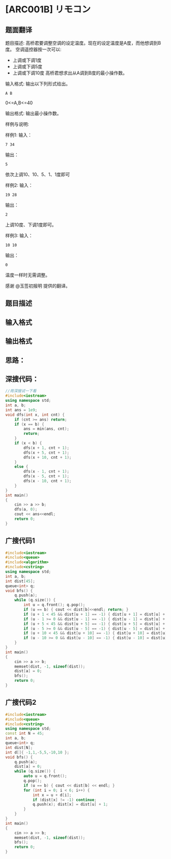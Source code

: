 # [ARC001B] リモコン

## 题面翻译

题目描述:
高桥君要调整空调的设定温度。现在的设定温度是A度，而他想调到B度。
空调遥控器按一次可以:

- 上调或下调1度
- 上调或下调5度
- 上调或下调10度
  高桥君想求出从A调到B度的最小操作数。


输入格式:
输出以下列形式给出。

```
A B
```

0<=A,B<=40


输出格式:
输出最小操作数。


样例与说明:

样例1: 
输入：

```
7 34
```

输出：

```
5
```

依次上调10、10、5、1、1度即可

样例2: 
输入：

```
19 28
```

输出：

```
2
```

上调10度、下调1度即可。


样例3: 
输入：

```
10 10
```

输出：

```
0
```

温度一样时无需调整。


感谢 @玉签初报明  提供的翻译。

## 题目描述

[problemUrl]: https://atcoder.jp/contests/arc001/tasks/arc001_2

## 输入格式

## 输出格式





## 思路：



## 深搜代码：

```cpp
//用深搜试一下看
#include<iostream>
using namespace std;
int a, b;
int ans = 1e9;
void dfs(int x, int cnt) {
	if (cnt >= ans) return;
	if (x == b) {
		ans = min(ans, cnt);
		return;
	}
	if (x < b) {
		dfs(x + 1, cnt + 1);
		dfs(x + 5, cnt + 1);
		dfs(x + 10, cnt + 1);
	}
	else {
		dfs(x - 1, cnt + 1);
		dfs(x - 5, cnt + 1);
		dfs(x - 10, cnt + 1);
	}
}
int main()
{
	cin >> a >> b;
	dfs(a, 0);
	cout << ans<<endl;
	return 0;
}
```

## 广搜代码1

```cpp
#include<iostream>
#include<queue>
#include<algorithm>
#include<cstring>
using namespace std;
int a, b;
int dist[45];
queue<int> q;
void bfs() {
    q.push(a);
    while (q.size()) {
        int u = q.front(); q.pop();
        if (u == b) { cout << dist[b]<<endl; return; }
        if (u + 1 < 45 && dist[u + 1] == -1) { dist[u + 1] = dist[u] + 1; q.push(u + 1); }
        if (u - 1 >= 0 && dist[u - 1] == -1) { dist[u - 1] = dist[u] + 1; q.push(u - 1); }
        if (u + 5 < 45 && dist[u + 5] == -1) { dist[u + 5] = dist[u] + 1; q.push(u + 5); }
        if (u - 5 >= 0 && dist[u - 5] == -1) { dist[u - 5] = dist[u] + 1; q.push(u - 5); }
        if (u + 10 < 45 && dist[u + 10] == -1) { dist[u + 10] = dist[u] + 1; q.push(u + 10); }
        if (u - 10 >= 0 && dist[u - 10] == -1) { dist[u - 10] = dist[u] + 1; q.push(u - 10); }
    }
}
int main()
{
    cin >> a >> b;
    memset(dist, -1, sizeof(dist));
    dist[a] = 0;
    bfs();
    return 0;
}
```

## 广搜代码2

```cpp
#include<iostream>
#include<queue>
#include<cstring>
using namespace std;
const int N = 45;
int a, b;
queue<int> q;
int dist[N];
int d[]{ -1,1,-5,5,-10,10 };
void bfs() {
	q.push(a);
	dist[a] = 0;
	while (q.size()) {
		auto u = q.front();
		q.pop();
		if (u == b) { cout << dist[b] << endl; }
		for (int i = 0; i < 6; i++) {
			int x = u + d[i];
			if (dist[x] != -1) continue;
			q.push(x); dist[x] = dist[u] + 1;
		}
	}
}
int main()
{
	cin >> a >> b;
	memset(dist, -1, sizeof(dist));
	bfs();
	return 0;
}
```

